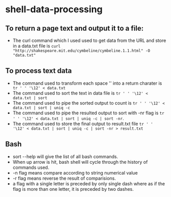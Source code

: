 # shell-data-processing

## To return a page text and output it to a file:
* The curl command which I used used to get data from the URL and store in a data.txt file is ```curl "http://shakespeare.mit.edu/cymbeline/cymbeline.1.1.html" -O "data.txt"```

## To process text data
*  The command used to transform each space '' into a return charater is ``` tr ' ' '\12' < data.txt``` 
*  The command used to sort the text in data file is ```tr ' ' '\12' < data.txt | sort ```
*  The command used to pipe the sorted output to count is  ```tr ' ' '\12' < data.txt | sort | uniq -c```
*  The command used to pipe the resulted output to sort with -nr flag is  ```tr ' ' '\12' < data.txt | sort | uniq -c | sort -nr```.
*  The command used to store the final output to result.txt file ```tr ' ' '\12' < data.txt | sort | uniq -c | sort -nr > result.txt``` 

## Bash 
* sort --help will give the list of all bash commands. 
* When up arrow is hit, bash shell will cycle through the history of commands used.
* -n flag means compare according to string numerical value
* -r flag means reverse the result of comparisions.
* a flag with a single letter is preceded by only single dash where as if the flag is more than one letter, it is preceded by two dashes. 
